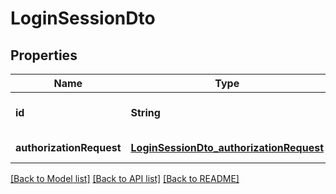 # LoginSessionDto

## Properties

| Name                     | Type                                                                                | Description                | Notes             |
| ------------------------ | ----------------------------------------------------------------------------------- | -------------------------- | ----------------- |
| **id**                   | **String**                                                                          | Session primary identifier | [default to null] |
| **authorizationRequest** | [**LoginSessionDto_authorizationRequest**](LoginSessionDto_authorizationRequest.md) |                            | [default to null] |

[[Back to Model list]](../README.md#documentation-for-models) [[Back to API list]](../README.md#documentation-for-api-endpoints) [[Back to README]](../README.md)
